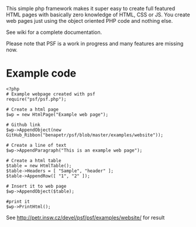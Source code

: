 This simple php framework makes it super easy to create full featured HTML
pages with basically zero knowledge of HTML, CSS or JS. You create web pages
just using the object oriented PHP code and nothing else.

See wiki for a complete documentation.

Please note that PSF is a work in progress and many features are missing now.

Example code
=============

```
<?php
# Example webpage created with psf
require("psf/psf.php");

# Create a html page
$wp = new HtmlPage("Example web page");

# Github link
$wp->AppendObject(new GitHub_Ribbon("benapetr/psf/blob/master/examples/website"));

# Create a line of text
$wp->AppendParagraph("This is an example web page");

# Create a html table
$table = new HtmlTable();
$table->Headers = [ "Sample", "header" ];
$table->AppendRow([ "1", "2" ]);

# Insert it to web page
$wp->AppendObject($table);

#print it
$wp->PrintHtml();
```

See http://petr.insw.cz/devel/psf/psf/examples/website/ for result
